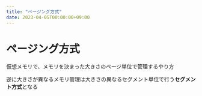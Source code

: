 ```yaml
---
title: "ページング方式"
date: 2023-04-05T00:00:00+09:00
---
```

# ページング方式

仮想メモリで、メモリを決まった大きさのページ単位で管理するやり方

逆に大きさが異なるメモリ管理は大きさの異なるセグメント単位で行う**セグメント方式**となる